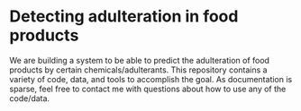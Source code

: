 # Detecting adulteration in food products

We are building a system to be able to predict the adulteration of food products by certain chemicals/adulterants. This repository contains a variety of code, data, and tools to accomplish the goal. As documentation is sparse, feel free to contact me with questions about how to use any of the code/data.

